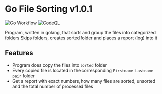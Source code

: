 # Go File Sorting v1.0.1
![Go Workflow](https://github.com/dimankiev/gofilesort/actions/workflows/go.yml/badge.svg) [![CodeQL](https://github.com/dimankiev/gofilesort/actions/workflows/codeql-analysis.yml/badge.svg)](https://github.com/dimankiev/gofilesort/actions/workflows/codeql-analysis.yml)

Program, written in golang, that sorts and group the files into categorized folders
Skips folders, creates sorted folder and places a report (log) into it
## Features
  - Program does copy the files into `sorted` folder
  - Every copied file is located in the corresponding `Firstname Lastname pair` folder
  - Get a report with exact numbers, how many files are sorted, unsorted and the total number of processed files
